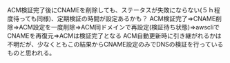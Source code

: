 ACM検証完了後にCNAMEを削除しても、ステータスが失敗にならない(５ｈ程度待っても同様)、定期検証の時間が設定あるかも？
ACM検証完了⇒CNAME削除⇒ACM設定を一度削除⇒ACM同ドメインで再設定(検証待ち状態)⇒awscliでCNAMEを再復元⇒ACMは検証完了となる
ACM自動更新時に引き継がれるかは不明だが、少なくともこの結果からCNAME設定のみでDNSの検証を行っているものと思われる。

